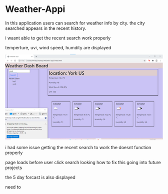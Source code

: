 # Weather-Appi

In this application users can search for weather info by city.
the city searched appears in the recent history.

i wasnt able to get the recent search work properly 

temperture, uvi, wind speed, humdity are displayed 

 ![weather app demo](/assets/images/weather1.png)

i had some issue getting the recent search to work the doesnt function properly

page loads before user click search looking how to fix this going into future projects

the 5 day forcast is also displayed 

need to 
